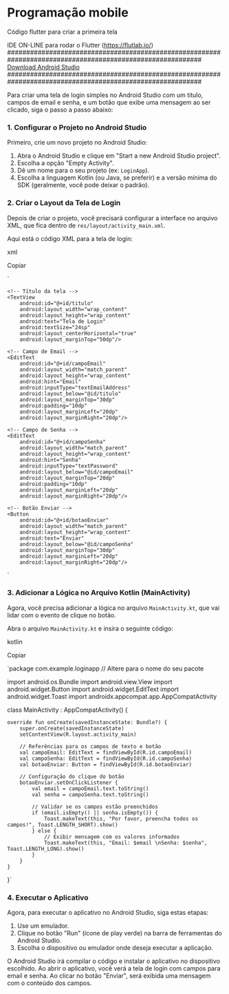 # Programação mobile 
Código  flutter para criar a primeira tela

IDE ON-LINE para rodar o Flutter (https://flutlab.io/)
###########################################################################################################
[Download Android Studio](https://developer.android.com/studio?hl=pt-br)
###########################################################################################################

Para criar uma tela de login simples no Android Studio com um título, campos de email e senha, e um botão que exibe uma mensagem ao ser clicado, siga o passo a passo abaixo:

### 1. Configurar o Projeto no Android Studio

Primeiro, crie um novo projeto no Android Studio:

1.  Abra o Android Studio e clique em "Start a new Android Studio project".
2.  Escolha a opção "Empty Activity".
3.  Dê um nome para o seu projeto (ex: `LoginApp`).
4.  Escolha a linguagem Kotlin (ou Java, se preferir) e a versão mínima do SDK (geralmente, você pode deixar o padrão).

### 2. Criar o Layout da Tela de Login

Depois de criar o projeto, você precisará configurar a interface no arquivo XML, que fica dentro de `res/layout/activity_main.xml`.

Aqui está o código XML para a tela de login:

xml

Copiar

`<?xml version="1.0" encoding="utf-8"?>
<RelativeLayout xmlns:android="http://schemas.android.com/apk/res/android"
    android:layout_width="match_parent"
    android:layout_height="match_parent">

    <!-- Título da tela -->
    <TextView
        android:id="@+id/titulo"
        android:layout_width="wrap_content"
        android:layout_height="wrap_content"
        android:text="Tela de Login"
        android:textSize="24sp"
        android:layout_centerHorizontal="true"
        android:layout_marginTop="50dp"/>

    <!-- Campo de Email -->
    <EditText
        android:id="@+id/campoEmail"
        android:layout_width="match_parent"
        android:layout_height="wrap_content"
        android:hint="Email"
        android:inputType="textEmailAddress"
        android:layout_below="@id/titulo"
        android:layout_marginTop="30dp"
        android:padding="10dp"
        android:layout_marginLeft="20dp"
        android:layout_marginRight="20dp"/>

    <!-- Campo de Senha -->
    <EditText
        android:id="@+id/campoSenha"
        android:layout_width="match_parent"
        android:layout_height="wrap_content"
        android:hint="Senha"
        android:inputType="textPassword"
        android:layout_below="@id/campoEmail"
        android:layout_marginTop="20dp"
        android:padding="10dp"
        android:layout_marginLeft="20dp"
        android:layout_marginRight="20dp"/>

    <!-- Botão Enviar -->
    <Button
        android:id="@+id/botaoEnviar"
        android:layout_width="match_parent"
        android:layout_height="wrap_content"
        android:text="Enviar"
        android:layout_below="@id/campoSenha"
        android:layout_marginTop="30dp"
        android:layout_marginLeft="20dp"
        android:layout_marginRight="20dp"/>

</RelativeLayout>` 

### 3. Adicionar a Lógica no Arquivo Kotlin (MainActivity)

Agora, você precisa adicionar a lógica no arquivo `MainActivity.kt`, que vai lidar com o evento de clique no botão.

Abra o arquivo `MainActivity.kt` e insira o seguinte código:

kotlin

Copiar

`package com.example.loginapp // Altere para o nome do seu pacote

import android.os.Bundle
import android.view.View
import android.widget.Button
import android.widget.EditText
import android.widget.Toast
import androidx.appcompat.app.AppCompatActivity

class MainActivity : AppCompatActivity() {

    override fun onCreate(savedInstanceState: Bundle?) {
        super.onCreate(savedInstanceState)
        setContentView(R.layout.activity_main)

        // Referências para os campos de texto e botão
        val campoEmail: EditText = findViewById(R.id.campoEmail)
        val campoSenha: EditText = findViewById(R.id.campoSenha)
        val botaoEnviar: Button = findViewById(R.id.botaoEnviar)

        // Configuração do clique do botão
        botaoEnviar.setOnClickListener {
            val email = campoEmail.text.toString()
            val senha = campoSenha.text.toString()

            // Validar se os campos estão preenchidos
            if (email.isEmpty() || senha.isEmpty()) {
                Toast.makeText(this, "Por favor, preencha todos os campos!", Toast.LENGTH_SHORT).show()
            } else {
                // Exibir mensagem com os valores informados
                Toast.makeText(this, "Email: $email \nSenha: $senha", Toast.LENGTH_LONG).show()
            }
        }
    }
}` 

### 4. Executar o Aplicativo

Agora, para executar o aplicativo no Android Studio, siga estas etapas:

1. Use um emulador.
2.  Clique no botão "Run" (ícone de play verde) na barra de ferramentas do Android Studio.
3.  Escolha o dispositivo ou emulador onde deseja executar a aplicação.

O Android Studio irá compilar o código e instalar o aplicativo no dispositivo escolhido. Ao abrir o aplicativo, você verá a tela de login com campos para email e senha. Ao clicar no botão "Enviar", será exibida uma mensagem com o conteúdo dos campos.

